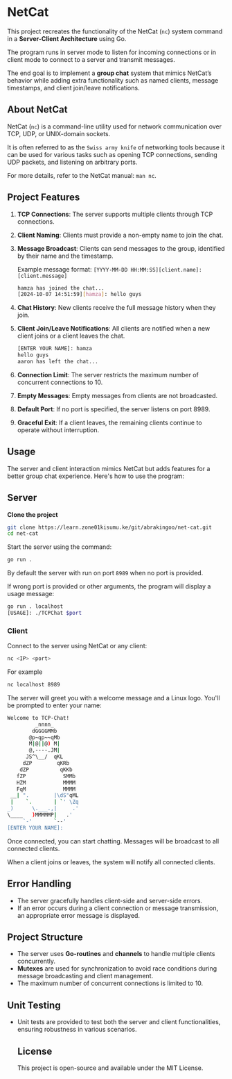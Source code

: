 # NetCat

This project recreates the functionality of the NetCat (`nc`) system command in a **Server-Client Architecture** using Go. 

The program runs in server mode to listen for incoming connections or in client mode to connect to a server and transmit messages. 

The end goal is to implement a **group chat** system that mimics NetCat’s behavior while adding extra functionality such as named clients, message timestamps, and client join/leave notifications.

## About NetCat

NetCat (`nc`) is a command-line utility used for network communication over TCP, UDP, or UNIX-domain sockets. 

It is often referred to as the `Swiss army knife` of networking tools because it can be used for various tasks such as opening TCP connections, sending UDP packets, and listening on arbitrary ports.

For more details, refer to the NetCat manual: `man nc`.

## Project Features

1. **TCP Connections**: The server supports multiple clients through TCP connections.
2. **Client Naming**: Clients must provide a non-empty name to join the chat.
3. **Message Broadcast**: Clients can send messages to the group, identified by their name and the timestamp.
   
   Example message format: `[YYYY-MM-DD HH:MM:SS][client.name]:[client.message]`
   
   ```bash
   hamza has joined the chat...
   [2024-10-07 14:51:59][hamza]: hello guys
   ```
4. **Chat History**: New clients receive the full message history when they join.
5. **Client Join/Leave Notifications**: All clients are notified when a new client joins or a client leaves the chat.
   
   ```bash
   [ENTER YOUR NAME]: hamza
   hello guys
   aaron has left the chat...
   ```
6. **Connection Limit**: The server restricts the maximum number of concurrent connections to 10.
7. **Empty Messages**: Empty messages from clients are not broadcasted.
8. **Default Port**: If no port is specified, the server listens on port 8989.
9. **Graceful Exit**: If a client leaves, the remaining clients continue to operate without interruption.

## Usage

The server and client interaction mimics NetCat but adds features for a better group chat experience. Here's how to use the program:

## Server

**Clone the project**

```bash
git clone https://learn.zone01kisumu.ke/git/abrakingoo/net-cat.git
cd net-cat
```

Start the server using the command:

```bash
go run .
```

By default the server with run on port `8989` when no port is provided.

If wrong port is provided or other arguments, the program will display a usage message:

```bash
go run . localhost
[USAGE]: ./TCPChat $port
```

### Client

Connect to the server using NetCat or any client:

```bash
nc <IP> <port>
```

For example

```bash
nc localhost 8989
```

The server will greet you with a welcome message and a Linux logo. You'll be prompted to enter your name:

```bash
Welcome to TCP-Chat!
         _nnnn_
        dGGGGMMb
       @p~qp~~qMb
       M|@||@) M|
       @,----.JM|
      JS^\__/  qKL
     dZP        qKRb
    dZP          qKKb
   fZP            SMMb
   HZM            MMMM
   FqM            MMMM
 __| ".        |\dS"qML
 |    `.       | `' \Zq
_)      \.___.,|     .'
\____   )MMMMMP|   .'
     `-'       `--'
[ENTER YOUR NAME]: 
```

Once connected, you can start chatting. Messages will be broadcast to all connected clients.

When a client joins or leaves, the system will notify all connected clients.

## Error Handling

- The server gracefully handles client-side and server-side errors.
- If an error occurs during a client connection or message transmission, an appropriate error message is displayed.

## Project Structure

- The server uses **Go-routines** and **channels** to handle multiple clients concurrently.
- **Mutexes** are used for synchronization to avoid race conditions during message broadcasting and client management.
- The maximum number of concurrent connections is limited to 10.

## Unit Testing

- Unit tests are provided to test both the server and client functionalities, ensuring robustness in various scenarios.
  
  ## License
  
  This project is open-source and available under the MIT License.